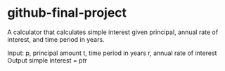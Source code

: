 # github-final-project
A calculator that calculates simple interest given principal, annual rate of interest, and time period in years.

Input:
   p, principal amount
   t, time period in years
   r, annual rate of interest
Output
   simple interest = p*t*r
